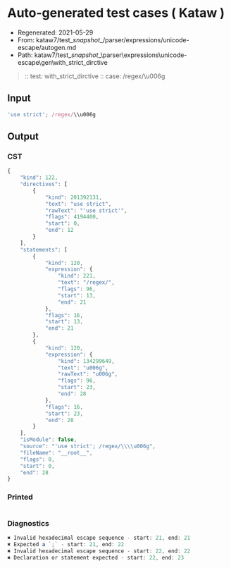 # Auto-generated test cases ( Kataw )
- Regenerated: 2021-05-29
- From: kataw7/test\__snapshot__/parser/expressions/unicode-escape/autogen.md
- Path: kataw7/test\__snapshot__\parser\expressions\unicode-escape\gen\with_strict_dirctive
> :: test: with_strict_dirctive
> :: case: /regex/\\u006g
## Input

`````js
'use strict'; /regex/\\u006g
`````
## Output

### CST

```javascript
{
    "kind": 122,
    "directives": [
        {
            "kind": 201392131,
            "text": "use strict",
            "rawText": "'use strict'",
            "flags": 4194400,
            "start": 0,
            "end": 12
        }
    ],
    "statements": [
        {
            "kind": 120,
            "expression": {
                "kind": 221,
                "text": "/regex/",
                "flags": 96,
                "start": 13,
                "end": 21
            },
            "flags": 16,
            "start": 13,
            "end": 21
        },
        {
            "kind": 120,
            "expression": {
                "kind": 134299649,
                "text": "u006g",
                "rawText": "u006g",
                "flags": 96,
                "start": 23,
                "end": 28
            },
            "flags": 16,
            "start": 23,
            "end": 28
        }
    ],
    "isModule": false,
    "source": "'use strict'; /regex/\\\\u006g",
    "fileName": "__root__",
    "flags": 0,
    "start": 0,
    "end": 28
}
```

### Printed

```javascript

```

### Diagnostics

```javascript
✖ Invalid hexadecimal escape sequence - start: 21, end: 21
✖ Expected a `;` - start: 21, end: 22
✖ Invalid hexadecimal escape sequence - start: 22, end: 22
✖ Declaration or statement expected - start: 22, end: 23

```

